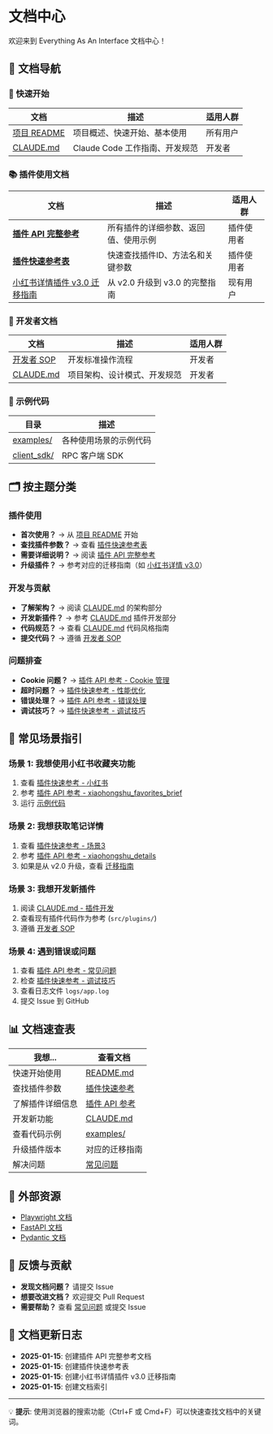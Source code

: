 # 文档中心

欢迎来到 Everything As An Interface 文档中心！

## 📖 文档导航

### 🚀 快速开始

| 文档 | 描述 | 适用人群 |
|------|------|---------|
| [项目 README](../README.md) | 项目概述、快速开始、基本使用 | 所有用户 |
| [CLAUDE.md](../CLAUDE.md) | Claude Code 工作指南、开发规范 | 开发者 |

### 📚 插件使用文档

| 文档 | 描述 | 适用人群 |
|------|------|---------|
| **[插件 API 完整参考](./plugins_api_reference.md)** | 所有插件的详细参数、返回值、使用示例 | 插件使用者 |
| **[插件快速参考表](./plugins_quick_reference.md)** | 快速查找插件ID、方法名和关键参数 | 插件使用者 |
| [小红书详情插件 v3.0 迁移指南](./xiaohongshu_details_v3_migration.md) | 从 v2.0 升级到 v3.0 的完整指南 | 现有用户 |

### 🔧 开发者文档

| 文档 | 描述 | 适用人群 |
|------|------|---------|
| [开发者 SOP](./developer_sop.md) | 开发标准操作流程 | 开发者 |
| [CLAUDE.md](../CLAUDE.md) | 项目架构、设计模式、开发规范 | 开发者 |

### 📝 示例代码

| 目录 | 描述 |
|------|------|
| [examples/](../examples/) | 各种使用场景的示例代码 |
| [client_sdk/](../client_sdk/) | RPC 客户端 SDK |

## 🗂️ 按主题分类

### 插件使用

- **首次使用？** → 从 [项目 README](../README.md) 开始
- **查找插件参数？** → 查看 [插件快速参考表](./plugins_quick_reference.md)
- **需要详细说明？** → 阅读 [插件 API 完整参考](./plugins_api_reference.md)
- **升级插件？** → 参考对应的迁移指南（如 [小红书详情 v3.0](./xiaohongshu_details_v3_migration.md)）

### 开发与贡献

- **了解架构？** → 阅读 [CLAUDE.md](../CLAUDE.md) 的架构部分
- **开发新插件？** → 参考 [CLAUDE.md](../CLAUDE.md) 插件开发部分
- **代码规范？** → 查看 [CLAUDE.md](../CLAUDE.md) 代码风格指南
- **提交代码？** → 遵循 [开发者 SOP](./developer_sop.md)

### 问题排查

- **Cookie 问题？** → [插件 API 参考 - Cookie 管理](./plugins_api_reference.md#cookie-管理)
- **超时问题？** → [插件快速参考 - 性能优化](./plugins_quick_reference.md#性能优化速查)
- **错误处理？** → [插件 API 参考 - 错误处理](./plugins_api_reference.md#错误处理示例)
- **调试技巧？** → [插件快速参考 - 调试技巧](./plugins_quick_reference.md#调试技巧)

## 🎯 常见场景指引

### 场景 1: 我想使用小红书收藏夹功能

1. 查看 [插件快速参考 - 小红书](./plugins_quick_reference.md#小红书-xiaohongshu)
2. 参考 [插件 API 参考 - xiaohongshu_favorites_brief](./plugins_api_reference.md#xiaohongshu_favorites_brief)
3. 运行 [示例代码](../examples/)

### 场景 2: 我想获取笔记详情

1. 查看 [插件快速参考 - 场景3](./plugins_quick_reference.md#场景3批量获取笔记详情)
2. 参考 [插件 API 参考 - xiaohongshu_details](./plugins_api_reference.md#xiaohongshu_details)
3. 如果是从 v2.0 升级，查看 [迁移指南](./xiaohongshu_details_v3_migration.md)

### 场景 3: 我想开发新插件

1. 阅读 [CLAUDE.md - 插件开发](../CLAUDE.md#插件开发)
2. 查看现有插件代码作为参考 (`src/plugins/`)
3. 遵循 [开发者 SOP](./developer_sop.md)

### 场景 4: 遇到错误或问题

1. 查看 [插件 API 参考 - 常见问题](./plugins_api_reference.md#常见问题)
2. 检查 [插件快速参考 - 调试技巧](./plugins_quick_reference.md#调试技巧)
3. 查看日志文件 `logs/app.log`
4. 提交 Issue 到 GitHub

## 📊 文档速查表

| 我想... | 查看文档 |
|---------|----------|
| 快速开始使用 | [README.md](../README.md) |
| 查找插件参数 | [插件快速参考](./plugins_quick_reference.md) |
| 了解插件详细信息 | [插件 API 参考](./plugins_api_reference.md) |
| 开发新功能 | [CLAUDE.md](../CLAUDE.md) |
| 查看代码示例 | [examples/](../examples/) |
| 升级插件版本 | 对应的迁移指南 |
| 解决问题 | [常见问题](#问题排查) |

## 🔗 外部资源

- [Playwright 文档](https://playwright.dev/python/)
- [FastAPI 文档](https://fastapi.tiangolo.com/)
- [Pydantic 文档](https://docs.pydantic.dev/)

## 📮 反馈与贡献

- **发现文档问题？** 请提交 Issue
- **想要改进文档？** 欢迎提交 Pull Request
- **需要帮助？** 查看 [常见问题](./plugins_api_reference.md#常见问题) 或提交 Issue

## 📅 文档更新日志

- **2025-01-15**: 创建插件 API 完整参考文档
- **2025-01-15**: 创建插件快速参考表
- **2025-01-15**: 创建小红书详情插件 v3.0 迁移指南
- **2025-01-15**: 创建文档索引

---

💡 **提示**: 使用浏览器的搜索功能（Ctrl+F 或 Cmd+F）可以快速查找文档中的关键词。
